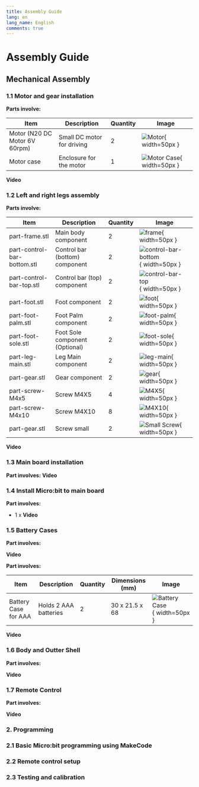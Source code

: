 ```yaml
---
title: Assembly Guide
lang: en
lang_name: English
comments: true
---
```


# Assembly Guide

## Mechanical Assembly
### 1.1 Motor and gear installation

**Parts involve:**

| Item               | Description                | Quantity | Image                |
|--------------------|----------------------------|----------|----------------------|
| Motor (N20 DC Motor 6V 60rpm) | Small DC motor for driving | 2        | ![Motor](images/part-motor.png){ width=50px }  |
| Motor case         | Enclosure for the motor    | 1        | ![Motor Case](images/part-motor-case.png){ width=50px } |


**Video**

### 1.2 Left and right legs assembly

**Parts involve:**

| Item                                             | Description                       | Quantity | Image |
|--------------------------------------------------|-----------------------------------|----------|-------|
| part-frame.stl        | Main body component                | 2        | ![frame](images/part-frame.png){ width=50px }      |
| part-control-bar-bottom.stl | Control bar (bottom) component       | 2        | ![control-bar-bottom](images/part-control-bar-bottom.png){ width=50px }      |
| part-control-bar-top.stl | Control bar (top) component       | 2        | ![control-bar-top](images/part-control-bar-top.png){ width=50px }      |
| part-foot.stl  | Foot component                     | 2        |  ![foot](images/part-foot.png){ width=50px }       |
| part-foot-palm.stl  | Foot Palm component                     | 2        |  ![foot-palm](images/part-foot-palm.png){ width=50px }       |
| part-foot-sole.stl  | Foot Sole component (Optional)              | 2        |  ![foot-sole](images/part-foot-sole.png){ width=50px }       |
| part-leg-main.stl  | Leg Main component                     | 2        |  ![leg-main](images/part-leg-main.png){ width=50px }       |
| part-gear.stl  | Gear component                     | 2        |  ![gear](images/part-gear.png){ width=50px }       |
| part-screw-M4x5  | Screw M4X5                      | 4        |  ![M4X5](images/part-screw-M4x5.png){ width=50px }       |
| part-screw-M4x10  | Screw M4X10                     | 8        |  ![M4X10](images/part-screw-M4x10.png){ width=50px }       |
| part-gear.stl  | Screw small                      | 2        |  ![Small Screw](images/part-screw-small.png){ width=50px }       |

**Video**


### 1.3 Main board installation

**Part involves:**
**Video**

### 1.4 Install Micro:bit to main board

**Part involves:**
- 1 x
**Video**

### 1.5 Battery Cases

**Part involves:**

**Video**

**Part involves:**

| Item                     | Description                          | Quantity | Dimensions (mm)         | Image                |
|--------------------------|--------------------------------------|----------|--------------------------|----------------------|
| Battery Case for AAA     | Holds 2 AAA batteries                | 2        | 30 x 21.5 x 68           | ![Battery Case](https://example.com/battery-case-image.jpg){ width=50px } |

**Video**

### 1.6 Body and Outter Shell

**Part involves:**

**Video**

### 1.7 Remote Control

**Part involves:**

**Video**

### 2. Programming

### 2.1 Basic Micro:bit programming using MakeCode

### 2.2 Remote control setup

### 2.3 Testing and calibration 